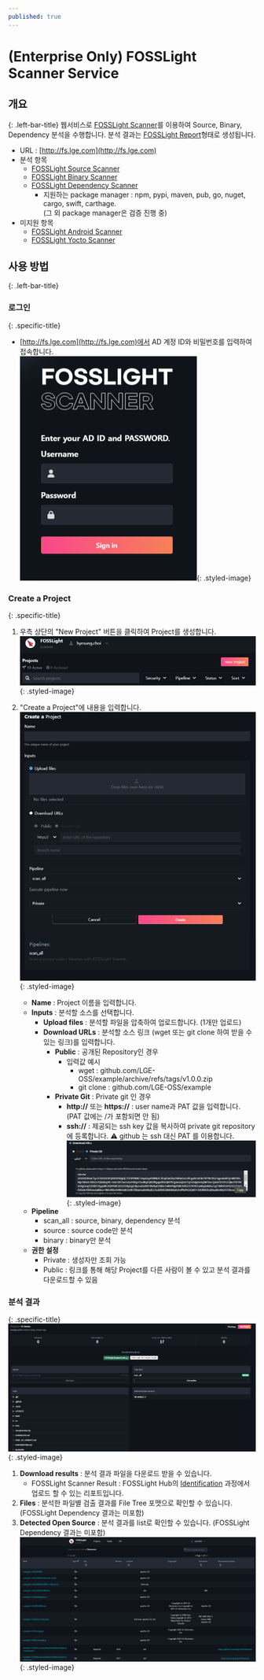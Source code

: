 ```yaml
---
published: true
---
```


# (Enterprise Only) FOSSLight Scanner Service 

## 개요
{: .left-bar-title}
웹서비스로 [FOSSLight Scanner](https://fosslight.org/fosslight-guide/scanner/)를 이용하여 Source, Binary, Dependency 분석을 수행합니다. 분석 결과는 [FOSSLight Report](https://fosslight.org/hub-guide/learn/2_fosslight_report.html)형태로 생성됩니다.    
- URL : [http://fs.lge.com](http://fs.lge.com)
- 분석 항목 
    - [FOSSLight Source Scanner](https://fosslight.org/fosslight-guide/scanner/2_source.html)
    - [FOSSLight Binary Scanner](https://fosslight.org/fosslight-guide/scanner/4_binary.html)
    - [FOSSLight Dependency Scanner](https://fosslight.org/fosslight-guide/scanner/3_dependency.html)
        - 지원하는 package manager : npm, pypi, maven, pub, go, nuget, cargo, swift, carthage.  
          (그 외 package manager은 검증 진행 중)  
- 미지원 항목
    - [FOSSLight Android Scanner](https://fosslight.org/fosslight-guide/scanner/6_android.html)
    - [FOSSLight Yocto Scanner](https://fosslight.org/fosslight-guide/scanner/5_yocto.html)


## 사용 방법
{: .left-bar-title}

### 로그인
{: .specific-title}
- [http://fs.lge.com](http://fs.lge.com)에서 AD 계정 ID와 비밀번호를 입력하여 접속합니다.<br>
![log-in](images/7_fl_ss_login.png){: .styled-image}  

### Create a Project 
{: .specific-title} 
1. 우측 상단의 "New Project" 버튼을 클릭하여 Project를 생성합니다.  
![New Project](images/7_fl_ss_newproject.png){: .styled-image}  

2. "Create a Project"에 내용을 입력합니다.  
![Creat a Project](images/7_fl_ss_create_project.png){: .styled-image}
    - **Name** : Project 이름을 입력합니다.
    - **Inputs** : 분석할 소스를 선택합니다.
        - **Upload files** : 분석할 파일을 압축하여 업로드합니다. (1개만 업로드)
        - **Download URLs** : 분석할 소스 링크 (wget 또는 git clone 하여 받을 수 있는 링크)를 입력합니다.
            - **Public** : 공개된 Repository인 경우 
                - 입력값 예시
                    - wget : github.com/LGE-OSS/example/archive/refs/tags/v1.0.0.zip
                    - git clone : github.com/LGE-OSS/example
            - **Private Git** : Private git 인 경우
                - **http://** 또는 **https://** : user name과 PAT 값을 입력합니다. (PAT 값에는 /가 포함되면 안 됨)
                - **ssh://** : 제공되는 ssh key 값을 복사하여 private git repository에 등록합니다. ⚠️ github 는 ssh 대신 PAT 를 이용합니다.  
                ![ssh](images/7_fl_ss_ssh.png){: .styled-image}  
    - **Pipeline**
        - scan_all : source, binary, dependency 분석
        - source : source code만 분석 
        - binary : binary만 분석   
    - **권한 설정**
        - Private : 생성자만 조회 가능
        - Public : 링크를 통해 해당 Project를 다른 사람이 볼 수 있고 분석 결과를 다운로드할 수 있음 


### 분석 결과
{: .specific-title} 
![analysis_result](images/7_fl_ss_analysis_result.png){: .styled-image}
1. **Download results** : 분석 결과 파일을 다운로드 받을 수 있습니다.  
    - FOSSLight Scanner Result : FOSSLight Hub의 [Identification](https://fosslight.org/hub-guide/tutorial/1_project/2_Identification/) 과정에서 업로드 할 수 있는 리포트입니다. 
2. **Files** : 분석한 파일별 검출 결과를 File Tree 포맷으로 확인할 수 있습니다. (FOSSLight Dependency 결과는 미포함)
3. **Detected Open Source** : 분석 결과를 list로 확인할 수 있습니다.  (FOSSLight Dependency 결과는 미포함)  
![detected_opensource](images/7_fl_ss_detected_opensource.png){: .styled-image}  
